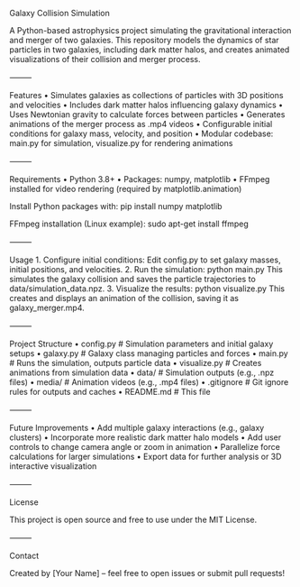 Galaxy Collision Simulation

A Python-based astrophysics project simulating the gravitational interaction and merger of two galaxies.
This repository models the dynamics of star particles in two galaxies, including dark matter halos, and creates animated visualizations of their collision and merger process.

⸻

Features
	•	Simulates galaxies as collections of particles with 3D positions and velocities
	•	Includes dark matter halos influencing galaxy dynamics
	•	Uses Newtonian gravity to calculate forces between particles
	•	Generates animations of the merger process as .mp4 videos
	•	Configurable initial conditions for galaxy mass, velocity, and position
	•	Modular codebase: main.py for simulation, visualize.py for rendering animations

⸻

Requirements
	•	Python 3.8+
	•	Packages: numpy, matplotlib
	•	FFmpeg installed for video rendering (required by matplotlib.animation)

Install Python packages with:
pip install numpy matplotlib

FFmpeg installation (Linux example):
sudo apt-get install ffmpeg

⸻

Usage
	1.	Configure initial conditions:
Edit config.py to set galaxy masses, initial positions, and velocities.
	2.	Run the simulation:
python main.py
This simulates the galaxy collision and saves the particle trajectories to data/simulation_data.npz.
	3.	Visualize the results:
python visualize.py
This creates and displays an animation of the collision, saving it as galaxy_merger.mp4.

⸻

Project Structure
	•	config.py              # Simulation parameters and initial galaxy setups
	•	galaxy.py              # Galaxy class managing particles and forces
	•	main.py                # Runs the simulation, outputs particle data
	•	visualize.py           # Creates animations from simulation data
	•	data/                  # Simulation outputs (e.g., .npz files)
	•	media/                 # Animation videos (e.g., .mp4 files)
	•	.gitignore             # Git ignore rules for outputs and caches
	•	README.md              # This file

⸻

Future Improvements
	•	Add multiple galaxy interactions (e.g., galaxy clusters)
	•	Incorporate more realistic dark matter halo models
	•	Add user controls to change camera angle or zoom in animation
	•	Parallelize force calculations for larger simulations
	•	Export data for further analysis or 3D interactive visualization

⸻

License

This project is open source and free to use under the MIT License.

⸻

Contact

Created by [Your Name] – feel free to open issues or submit pull requests!